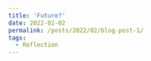 ```yaml
---
title: 'Future?'
date: 2022-02-02
permalink: /posts/2022/02/blog-post-1/
tags:
  - Reflection
---
```




